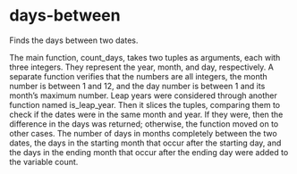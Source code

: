 # days-between
Finds the days between two dates.

The main function, count_days, takes two tuples as arguments, each with three integers. They represent the year, month, and day, respectively. A separate function verifies that the numbers are all integers, the month number is between 1 and 12, and the day number is between 1 and its month’s maximum number. Leap years were considered through another function named is_leap_year. Then it slices the tuples, comparing them to check if the dates were in the same month and year. If they were, then the difference in the days was returned; otherwise, the function moved on to other cases. The number of days in months completely between the two dates, the days in the starting month that occur after the starting day, and the days in the ending month that occur after the ending day were added to the variable count.
